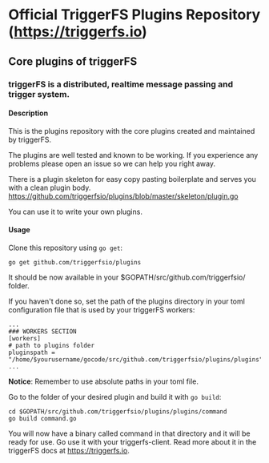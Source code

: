 # Official TriggerFS Plugins Repository (https://triggerfs.io)

## Core plugins of triggerFS
### triggerFS is a distributed, realtime message passing and trigger system.

#### Description
This is the plugins repository with the core plugins created and maintained by triggerFS.

The plugins are well tested and known to be working. If you experience any problems please open an issue so we can help you right away.

There is a plugin skeleton for easy copy pasting boilerplate and serves you with a clean plugin body.
https://github.com/triggerfsio/plugins/blob/master/skeleton/plugin.go

You can use it to write your own plugins.

#### Usage
Clone this repository using `go get`:
```
go get github.com/triggerfsio/plugins
```
It should be now available in your $GOPATH/src/github.com/triggerfsio/ folder.

If you haven't done so, set the path of the plugins directory in your toml configuration file that is used by your triggerFS workers:
```
...
### WORKERS SECTION
[workers]
# path to plugins folder
pluginspath = "/home/$yourusername/gocode/src/github.com/triggerfsio/plugins/plugins"
...
```
**Notice**: Remember to use absolute paths in your toml file.

Go to the folder of your desired plugin and build it with `go build`:
```
cd $GOPATH/src/github.com/triggerfsio/plugins/plugins/command
go build command.go
```

You will now have a binary called command in that directory and it will be ready for use.
Go use it with your triggerfs-client. Read more about it in the triggerFS docs at https://triggerfs.io.
